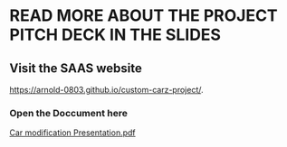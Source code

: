 # READ MORE ABOUT THE PROJECT PITCH DECK IN THE SLIDES
## Visit the SAAS website
https://arnold-0803.github.io/custom-carz-project/.
### Open the Doccument here 
[Car modification Presentation.pdf](https://github.com/user-attachments/files/17127109/Car.modification.Presentation.pdf)
